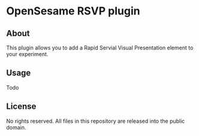 # OpenSesame RSVP plugin

## About

This plugin allows you to add a Rapid Servial Visual Presentation element to your experiment.

## Usage

Todo

## License

No rights reserved. All files in this repository are released into the public domain.